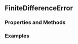 ## <a id="McUtils.Zachary.Taylor.FiniteDifferenceFunction.FiniteDifferenceError">FiniteDifferenceError</a>


### Properties and Methods


### Examples
